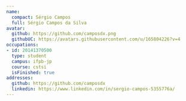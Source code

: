 ```yaml
---
name:
  compact: Sérgio Campos
  full: Sérgio Campos da Silva
avatar:
  github: https://github.com/camposdx.png
  githubUC: https://avatars.githubusercontent.com/u/165804226?v=4
occupations:
- id: 20141370500
  type: student
  campus: ifpb-jp
  course: cstsi
  isFinished: true
addresses:
  github: https://github.com/camposdx
  linkedin: https://www.linkedin.com/in/sergio-campos-5355776a/
---
```

